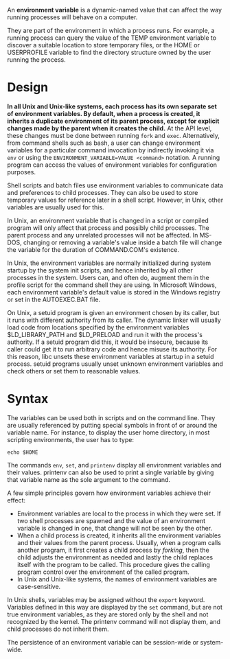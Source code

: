 An __environment variable__ is a dynamic-named value that can affect the way running processes will behave on a computer.

They are part of the environment in which a process runs. For example, a running process can query the value of the TEMP environment variable to discover a suitable location to store temporary files, or the HOME or USERPROFILE variable to find the directory structure owned by the user running the process.

# Design

__In all Unix and Unix-like systems, each process has its own separate set of environment variables. By default, when a process is created, it inherits a duplicate environment of its parent process, except for explicit changes made by the parent when it creates the child.__ At the API level, these changes must be done between running ```fork``` and ```exec```. Alternatively, from command shells such as bash, a user can change environment variables for a particular command invocation by indirectly invoking it via ```env``` or using the ```ENVIRONMENT_VARIABLE=VALUE <command>``` notation. A running program can access the values of environment variables for configuration purposes.

Shell scripts and batch files use environment variables to communicate data and preferences to child processes. They can also be used to store temporary values for reference later in a shell script. However, in Unix, other variables are usually used for this.

In Unix, an environment variable that is changed in a script or compiled program will only affect that process and possibly child processes. The parent process and any unrelated processes will not be affected. In MS-DOS, changing or removing a variable's value inside a batch file will change the variable for the duration of COMMAND.COM's existence.

In Unix, the environment variables are normally initialized during system startup by the system init scripts, and hence inherited by all other processes in the system. Users can, and often do, augment them in the profile script for the command shell they are using. In Microsoft Windows, each environment variable's default value is stored in the Windows registry or set in the AUTOEXEC.BAT file.

On Unix, a setuid program is given an environment chosen by its caller, but it runs with different authority from its caller. The dynamic linker will usually load code from locations specified by the environment variables $LD_LIBRARY_PATH and $LD_PRELOAD and run it with the process's authority. If a setuid program did this, it would be insecure, because its caller could get it to run arbitrary code and hence misuse its authority. For this reason, libc unsets these environment variables at startup in a setuid process. setuid programs usually unset unknown environment variables and check others or set them to reasonable values.

# Syntax

The variables can be used both in scripts and on the command line. They are usually referenced by putting special symbols in front of or around the variable name. For instance, to display the user home directory, in most scripting environments, the user has to type:

```
echo $HOME
```

The commands ```env```, ```set```, and ```printenv``` display all environment variables and their values. printenv can also be used to print a single variable by giving that variable name as the sole argument to the command.

A few simple principles govern how environment variables achieve their effect:

* Environment variables are local to the process in which they were set. If two shell processes are spawned and the value of an environment variable is changed in one, that change will not be seen by the other.
* When a child process is created, it inherits all the environment variables and their values from the parent process. Usually, when a program calls another program, it first creates a child process by _forking_, then the child adjusts the environment as needed and lastly the child replaces itself with the program to be called. This procedure gives the calling program control over the environment of the called program.
* In Unix and Unix-like systems, the names of environment variables are case-sensitive.

In Unix shells, variables may be assigned without the ```export``` keyword. Variables defined in this way are displayed by the ```set``` command, but are not true environment variables, as they are stored only by the shell and not recognized by the kernel. The printenv command will not display them, and child processes do not inherit them.

The persistence of an environment variable can be session-wide or system-wide.

